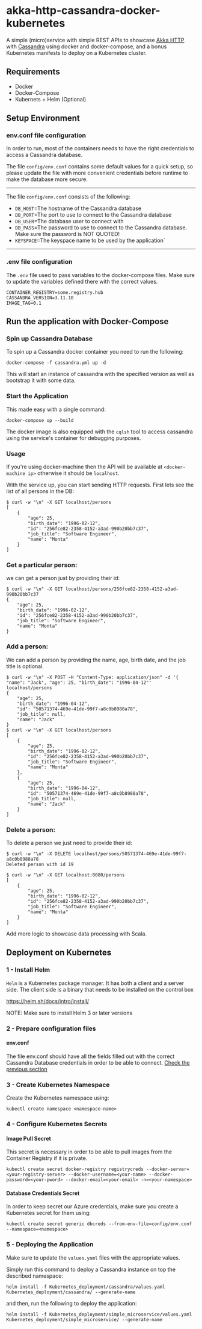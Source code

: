 # akka-http-cassandra-docker-kubernetes
A simple (micro)service with simple REST APIs to showcase [Akka HTTP](https://doc.akka.io/docs/akka-http/current/?language=scala)
with [Cassandra]( https://cassandra.apache.org/) using docker and docker-compose, and a bonus Kubernetes manifests to deploy on a Kubernetes cluster.


## Requirements

- Docker
- Docker-Compose
- Kubernets + Helm (Optional)


## Setup Environment

### env.conf file configuration

In order to run, most of the containers needs to have the right credentials to access a Cassandra database.

The file `config/env.conf` contains some default values for a quick setup, 
so please update the file with more convenient credentials before runtime to make the database more secure.

---
The file `config/env.conf` consists of the following:

* `DB_HOST`=The hostname of the Cassandra database
* `DB_PORT`=The port to use to connect to the Cassandra database
* `DB_USER`=The database user to connect with
* `DB_PASS`=The password to use to connect to the Cassandra database. Make sure the password is NOT QUOTED!
* `KEYSPACE`=The keyspace name to be used by the application`

---

### .env file configuration

The `.env` file used to pass variables to the docker-compose files. Make sure to update the variables defined
 there with the correct values.

```
CONTAINER_REGISTRY=some.registry.hub
CASSANDRA_VERSION=3.11.10
IMAGE_TAG=0.1
```

## Run the application with Docker-Compose

### Spin up Cassandra Database

To spin up a Cassandra docker container you need to run the following: 

```
docker-compose -f cassandra.yml up -d
```

This will start an instance of cassandra with the specified version as well as bootstrap it with some data.

### Start the Application

This made easy with a single command:
 
```
docker-compose up --build
```

The docker image is also equipped with the `cqlsh` tool to access cassandra using the service's container
for debugging purposes.

### Usage

If you're using docker-machine then the API will be available at ``<docker-machine ip>``
 otherwise it should be `localhost`.

With the service up, you can start sending HTTP requests.
First lets see the list of all persons in the DB:

```
$ curl -w "\n" -X GET localhost/persons
[
    {
        "age": 25,
        "birth_date": "1996-02-12",
        "id": "256fce82-2358-4152-a3ad-990b20bb7c37",
        "job_title": "Software Engineer",
        "name": "Monta"
    }
]
```

### Get a particular person:

we can get a person just by providing their id:

```
$ curl -w "\n" -X GET localhost/persons/256fce82-2358-4152-a3ad-990b20bb7c37
{
    "age": 25,
    "birth_date": "1996-02-12",
    "id": "256fce82-2358-4152-a3ad-990b20bb7c37",
    "job_title": "Software Engineer",
    "name": "Monta"
}
```

### Add a person:

We can add a person by providing the name, age, birth date, and the job title is optional.

```
$ curl -w "\n" -X POST -H "Content-Type: application/json" -d '{ "name": "Jack", "age": 25, "birth_date": "1996-04-12"' localhost/persons 
{
    "age": 25,
    "birth_date": "1996-04-12",
    "id": "50571374-469e-41de-99f7-a8c0b8988a78",
    "job_title": null,
    "name": "Jack"
}
$ curl -w "\n" -X GET localhost/persons
[
    {
        "age": 25,
        "birth_date": "1996-02-12",
        "id": "256fce82-2358-4152-a3ad-990b20bb7c37",
        "job_title": "Software Engineer",
        "name": "Monta"
    },
    {
        "age": 25,
        "birth_date": "1996-04-12",
        "id": "50571374-469e-41de-99f7-a8c0b8988a78",
        "job_title": null,
        "name": "Jack"
    }
]
```

### Delete a person:

To delete a person we just need to provide their id:

```
$ curl -w "\n" -X DELETE localhost/persons/50571374-469e-41de-99f7-a8c0b8988a78
Deleted person with id 19

$ curl -w "\n" -X GET localhost:8080/persons
[
    {
        "age": 25,
        "birth_date": "1996-02-12",
        "id": "256fce82-2358-4152-a3ad-990b20bb7c37",
        "job_title": "Software Engineer",
        "name": "Monta"
    }
]

```

Add more logic to showcase data processing with Scala.

## Deployment on Kubernetes


### 1 - Install Helm

`Helm` is a Kubernetes package manager. It has both a client and a server side.
The client side is a binary that needs to be installed on the control box

https://helm.sh/docs/intro/install/

NOTE: Make sure to install Helm 3 or later versions

### 2 - Prepare configuration files

#### env.conf

The file env.conf should have all the fields filled out with the correct Cassandra Database credentials in order 
to be able to connect. [Check the previous section](#setup-environment)


### 3 - Create Kubernetes Namespace

Create the Kubernetes namespace using:
```
kubectl create namespace <namespace-name>
```


### 4 - Configure Kubernetes Secrets

#### Image Pull Secret

This secret is necessary in order to be able to pull images from the Container Registry if it is private.
```
kubectl create secret docker-registry registrycreds --docker-server=<your-registry-server> --docker-username=<your-name> --docker-password=<your-pword> --docker-email=<your-email> -n=<your-namespace>

```

#### Database Credentials Secret

In order to keep secret our Azure credentials, make sure you create a Kubernetes secret for them using:

```
kubectl create secret generic dbcreds --from-env-file=config/env.conf --namespace=<namespace>
```

### 5 - Deploying the Application

Make sure to update the `values.yaml` files with the appropriate values.
 
Simply run this command to deploy a Cassandra instance on top the described namespace:
```
helm install -f Kubernetes_deployment/cassandra/values.yaml Kubernetes_deployment/cassandra/ --generate-name
```
and then, run the following to deploy the application:
```
helm install -f Kubernetes_deployment/simple_microservice/values.yaml  Kubernetes_deployment/simple_microservice/ --generate-name
```

